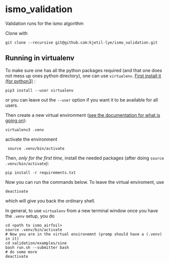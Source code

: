 # ismo_validation
Validation runs for the ismo algorithm

Clone with

    git clone --recursive git@github.com:kjetil-lye/ismo_validation.git


## Running in virtualenv

To make sure one has all the python packages required (and that one does not mess up ones python directory), one can use ```virtualenv```. [First install it (for python3)](https://virtualenv.pypa.io/en/latest/installation/) :

    pip3 install --user virtualenv

or you can leave out the ```--user``` option if you want it to be available for all users.

Then create a new virtual environment ([see the documentation for what is going on](https://virtualenv.pypa.io/en/latest/userguide/)):

    virtualenv3 .venv

activate the environment

     source .venv/bin/activate

Then, *only for the first time*, install the needed packages (after doing ```source .venv/bin/activate```):

    pip install -r requirements.txt

Now you can run the commands below. To leave the virtual enviroment, use

    deactivate

which will give you back the ordinary shell.

In general, to use ```virtualenv``` from a new terminal window once you have the ```.venv``` setup, you do

    cd <path to ismo_airfoil>
    source .venv/bin/activate
    # Now you are in the virtual environemnt (promp should have a (.venv) in it)
    cd validation/examples/sine
    bash run.sh --submitter bash
    # do some more
    deactivate



